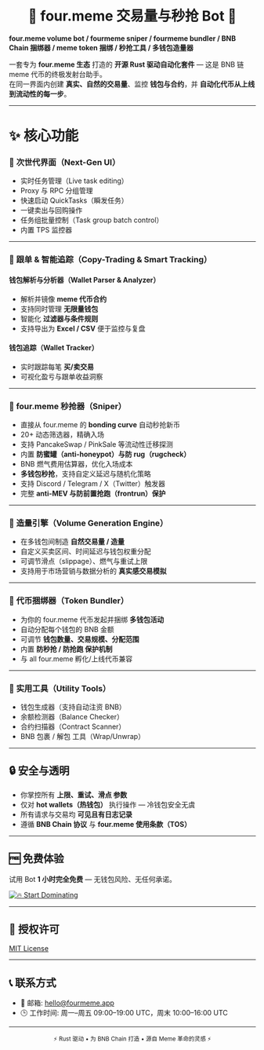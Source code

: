 <h1 align="center"> 🚀 four.meme 交易量与秒抢 Bot 🚀 </h1>

**four.meme volume bot / fourmeme sniper / fourmeme bundler / BNB Chain 捆绑器 / meme token 捆绑 / 秒抢工具 / 多钱包造量器**

一套专为 **four.meme 生态** 打造的 **开源 Rust 驱动自动化套件** — 这是 BNB 链 meme 代币的终极发射台助手。  
在同一界面内创建 **真实、自然的交易量**、监控 **钱包与合约**，并 **自动化代币从上线到流动性的每一步**。

---

# ✨ 核心功能

### 💜 **次世代界面（Next-Gen UI）**
- 实时任务管理（Live task editing）  
- Proxy 与 RPC 分组管理  
- 快速启动 QuickTasks（瞬发任务）  
- 一键卖出与回购操作  
- 任务组批量控制（Task group batch control）  
- 内置 TPS 监控器  

---

### 💖 **跟单 & 智能追踪（Copy-Trading & Smart Tracking）**
#### **钱包解析与分析器（Wallet Parser & Analyzer）**
- 解析并镜像 **meme 代币合约**  
- 支持同时管理 **无限量钱包**  
- 智能化 **过滤器与条件规则**  
- 支持导出为 **Excel / CSV** 便于监控与复盘  

#### **钱包追踪（Wallet Tracker）**
- 实时跟踪每笔 **买/卖交易**  
- 可视化盈亏与跟单收益洞察  

---

### 💜 **four.meme 秒抢器（Sniper）**
- 直接从 four.meme 的 **bonding curve** 自动秒抢新币  
- 20+ 动态筛选器，精确入场  
- 支持 PancakeSwap / PinkSale 等流动性迁移探测  
- 内置 **防蜜罐（anti-honeypot）与防 rug（rugcheck）**  
- BNB 燃气费用估算器，优化入场成本  
- **多钱包秒抢**，支持自定义延迟与随机化策略  
- 支持 Discord / Telegram / X（Twitter）触发器  
- 完整 **anti-MEV 与防前置抢跑（frontrun）保护**

---

### 💖 **造量引擎（Volume Generation Engine）**
- 在多钱包间制造 **自然交易量 / 造量**  
- 自定义买卖区间、时间延迟与钱包权重分配  
- 可调节滑点（slippage）、燃气与重试上限  
- 支持用于市场营销与数据分析的 **真实感交易模拟**

---

### 💜 **代币捆绑器（Token Bundler）**
- 为你的 four.meme 代币发起并捆绑 **多钱包活动**  
- 自动分配每个钱包的 BNB 金额  
- 可调节 **钱包数量、交易规模、分配范围**  
- 内置 **防秒抢 / 防抢跑 保护机制**  
- 与 all four.meme 孵化/上线代币兼容

---

### 💖 **实用工具（Utility Tools）**
- 钱包生成器（支持自动注资 BNB）  
- 余额检测器（Balance Checker）  
- 合约扫描器（Contract Scanner）  
- BNB 包裹 / 解包 工具（Wrap/Unwrap）

---

## 🔒 **安全与透明**
- 你掌控所有 **上限、重试、滑点 参数**  
- 仅对 **hot wallets（热钱包）** 执行操作 — 冷钱包安全无虞  
- 所有请求与交易均 **可见且有日志记录**  
- 遵循 **BNB Chain 协议** 与 **four.meme 使用条款（TOS）**

---

## 🆓 **免费体验**
试用 Bot **1 小时完全免费** — 无钱包风险、无任何承诺。

[![🔥 Start Dominating](https://img.shields.io/badge/🔥%20Start%20Dominating-Now-red?style=for-the-badge)](../../releases)

---

## 📜 **授权许可**
[MIT License](LICENSE)

---

## 📞 **联系方式**
- 📧 邮箱: hello@fourmeme.app   
- 🕒 工作时间: 周一–周五 09:00–19:00 UTC，周末 10:00–16:00 UTC  

---

<div align="center">
  <sub>⚡ Rust 驱动 • 为 BNB Chain 打造 • 源自 Meme 革命的灵感 ⚡</sub>
</div>

